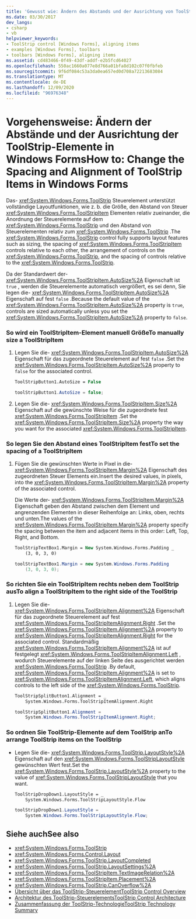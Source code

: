 ```yaml
---
title: 'Gewusst wie: Ändern des Abstands und der Ausrichtung von ToolStrip-Elementen'
ms.date: 03/30/2017
dev_langs:
- csharp
- vb
helpviewer_keywords:
- ToolStrip control [Windows Forms], aligning items
- examples [Windows Forms], toolbars
- toolbars [Windows Forms], aligning items
ms.assetid: cd483466-0f49-43df-addf-e2b5fcd64027
ms.openlocfilehash: 550ac1660a077e8d766a01bfa8d102c07f0fbfeb
ms.sourcegitcommit: 9f6df084c53a3da0ea657ed0d708a72213683084
ms.translationtype: MT
ms.contentlocale: de-DE
ms.lasthandoff: 12/09/2020
ms.locfileid: "96976348"
---
```

# <a name="how-to-change-the-spacing-and-alignment-of-toolstrip-items-in-windows-forms"></a><span data-ttu-id="da369-102">Vorgehensweise: Ändern der Abstände und der Ausrichtung der ToolStrip-Elemente in Windows Forms</span><span class="sxs-lookup"><span data-stu-id="da369-102">How to: Change the Spacing and Alignment of ToolStrip Items in Windows Forms</span></span>
<span data-ttu-id="da369-103">Das- <xref:System.Windows.Forms.ToolStrip> Steuerelement unterstützt vollständige Layoutfunktionen, wie z. b. die Größe, den Abstand von Steuer <xref:System.Windows.Forms.ToolStripItem> Elementen relativ zueinander, die Anordnung der Steuerelemente auf dem <xref:System.Windows.Forms.ToolStrip> und den Abstand von Steuerelementen relativ zum <xref:System.Windows.Forms.ToolStrip> .</span><span class="sxs-lookup"><span data-stu-id="da369-103">The <xref:System.Windows.Forms.ToolStrip> control fully supports layout features such as sizing, the spacing of <xref:System.Windows.Forms.ToolStripItem> controls relative to each other, the arrangement of controls on the <xref:System.Windows.Forms.ToolStrip>, and the spacing of controls relative to the <xref:System.Windows.Forms.ToolStrip>.</span></span>  
  
 <span data-ttu-id="da369-104">Da der Standardwert der- <xref:System.Windows.Forms.ToolStripItem.AutoSize%2A> Eigenschaft ist `true` , werden die Steuerelemente automatisch vergrößert, es sei denn, Sie legen die- <xref:System.Windows.Forms.ToolStripItem.AutoSize%2A> Eigenschaft auf fest `false` .</span><span class="sxs-lookup"><span data-stu-id="da369-104">Because the default value of the <xref:System.Windows.Forms.ToolStripItem.AutoSize%2A> property is `true`, controls are sized automatically unless you set the <xref:System.Windows.Forms.ToolStripItem.AutoSize%2A> property to `false`.</span></span>  
  
### <a name="to-manually-size-a-toolstripitem"></a><span data-ttu-id="da369-105">So wird ein ToolStripItem-Element manuell Größe</span><span class="sxs-lookup"><span data-stu-id="da369-105">To manually size a ToolStripItem</span></span>  
  
1. <span data-ttu-id="da369-106">Legen Sie die- <xref:System.Windows.Forms.ToolStripItem.AutoSize%2A> Eigenschaft für das zugeordnete Steuerelement auf fest `false` .</span><span class="sxs-lookup"><span data-stu-id="da369-106">Set the <xref:System.Windows.Forms.ToolStripItem.AutoSize%2A> property to `false` for the associated control.</span></span>  
  
    ```vb  
    ToolStripButton1.AutoSize = False  
    ```  
  
    ```csharp  
    toolStripButton1.AutoSize = false;  
    ```  
  
2. <span data-ttu-id="da369-107">Legen Sie die- <xref:System.Windows.Forms.ToolStripItem.Size%2A> Eigenschaft auf die gewünschte Weise für die zugeordnete fest <xref:System.Windows.Forms.ToolStripItem> .</span><span class="sxs-lookup"><span data-stu-id="da369-107">Set the <xref:System.Windows.Forms.ToolStripItem.Size%2A> property the way you want for the associated <xref:System.Windows.Forms.ToolStripItem>.</span></span>  
  
### <a name="to-set-the-spacing-of-a-toolstripitem"></a><span data-ttu-id="da369-108">So legen Sie den Abstand eines ToolStripItem fest</span><span class="sxs-lookup"><span data-stu-id="da369-108">To set the spacing of a ToolStripItem</span></span>  
  
1. <span data-ttu-id="da369-109">Fügen Sie die gewünschten Werte in Pixel in die- <xref:System.Windows.Forms.ToolStripItem.Margin%2A> Eigenschaft des zugeordneten Steuer Elements ein.</span><span class="sxs-lookup"><span data-stu-id="da369-109">Insert the desired values, in pixels, into the <xref:System.Windows.Forms.ToolStripItem.Margin%2A> property of the associated control.</span></span>  
  
     <span data-ttu-id="da369-110">Die Werte der- <xref:System.Windows.Forms.ToolStripItem.Margin%2A> Eigenschaft geben den Abstand zwischen dem Element und angrenzenden Elementen in dieser Reihenfolge an: Links, oben, rechts und unten.</span><span class="sxs-lookup"><span data-stu-id="da369-110">The values of the <xref:System.Windows.Forms.ToolStripItem.Margin%2A> property specify the spacing between the item and adjacent items in this order: Left, Top, Right, and Bottom.</span></span>  
  
    ```vb  
    ToolStripTextBox1.Margin = New System.Windows.Forms.Padding _  
        (3, 0, 3, 0)  
    ```  
  
    ```csharp  
    toolStripTextBox1.Margin = new System.Windows.Forms.Padding
        (3, 0, 3, 0);  
    ```  
  
### <a name="to-align-a-toolstripitem-to-the-right-side-of-the-toolstrip"></a><span data-ttu-id="da369-111">So richten Sie ein ToolStripItem rechts neben dem ToolStrip aus</span><span class="sxs-lookup"><span data-stu-id="da369-111">To align a ToolStripItem to the right side of the ToolStrip</span></span>  
  
1. <span data-ttu-id="da369-112">Legen Sie die- <xref:System.Windows.Forms.ToolStripItem.Alignment%2A> Eigenschaft für das zugeordnete Steuerelement auf fest <xref:System.Windows.Forms.ToolStripItemAlignment.Right> .</span><span class="sxs-lookup"><span data-stu-id="da369-112">Set the <xref:System.Windows.Forms.ToolStripItem.Alignment%2A> property to <xref:System.Windows.Forms.ToolStripItemAlignment.Right> for the associated control.</span></span> <span data-ttu-id="da369-113">Standardmäßig <xref:System.Windows.Forms.ToolStripItem.Alignment%2A> ist auf festgelegt <xref:System.Windows.Forms.ToolStripItemAlignment.Left> , wodurch Steuerelemente auf der linken Seite des ausgerichtet werden <xref:System.Windows.Forms.ToolStrip> .</span><span class="sxs-lookup"><span data-stu-id="da369-113">By default, <xref:System.Windows.Forms.ToolStripItem.Alignment%2A> is set to <xref:System.Windows.Forms.ToolStripItemAlignment.Left>, which aligns controls to the left side of the <xref:System.Windows.Forms.ToolStrip>.</span></span>  
  
    ```vb  
    ToolStripSplitButton1.Alignment = _  
        System.Windows.Forms.ToolStripItemAlignment.Right  
    ```  
  
    ```csharp  
    toolStripSplitButton1.Alignment =
        System.Windows.Forms.ToolStripItemAlignment.Right;  
    ```  
  
### <a name="to-arrange-toolstrip-items-on-the-toolstrip"></a><span data-ttu-id="da369-114">So ordnen Sie ToolStrip-Elemente auf dem ToolStrip an</span><span class="sxs-lookup"><span data-stu-id="da369-114">To arrange ToolStrip items on the ToolStrip</span></span>  
  
- <span data-ttu-id="da369-115">Legen Sie die- <xref:System.Windows.Forms.ToolStrip.LayoutStyle%2A> Eigenschaft auf den <xref:System.Windows.Forms.ToolStripLayoutStyle> gewünschten Wert fest.</span><span class="sxs-lookup"><span data-stu-id="da369-115">Set the <xref:System.Windows.Forms.ToolStrip.LayoutStyle%2A> property to the value of <xref:System.Windows.Forms.ToolStripLayoutStyle> that you want.</span></span>  
  
    ```vb  
    ToolStripDropDown1.LayoutStyle = _  
        System.Windows.Forms.ToolStripLayoutStyle.Flow  
    ```  
  
    ```csharp  
    toolStripDropDown1.LayoutStyle =
        System.Windows.Forms.ToolStripLayoutStyle.Flow;  
    ```  
  
## <a name="see-also"></a><span data-ttu-id="da369-116">Siehe auch</span><span class="sxs-lookup"><span data-stu-id="da369-116">See also</span></span>

- <xref:System.Windows.Forms.ToolStrip>
- <xref:System.Windows.Forms.Control.Layout>
- <xref:System.Windows.Forms.ToolStrip.LayoutCompleted>
- <xref:System.Windows.Forms.ToolStrip.LayoutSettings%2A>
- <xref:System.Windows.Forms.ToolStripItem.TextImageRelation%2A>
- <xref:System.Windows.Forms.ToolStripItem.Placement%2A>
- <xref:System.Windows.Forms.ToolStrip.CanOverflow%2A>
- [<span data-ttu-id="da369-117">Übersicht über das ToolStrip-Steuerelement</span><span class="sxs-lookup"><span data-stu-id="da369-117">ToolStrip Control Overview</span></span>](toolstrip-control-overview-windows-forms.md)
- [<span data-ttu-id="da369-118">Architektur des ToolStrip-Steuerelements</span><span class="sxs-lookup"><span data-stu-id="da369-118">ToolStrip Control Architecture</span></span>](toolstrip-control-architecture.md)
- [<span data-ttu-id="da369-119">Zusammenfassung der ToolStrip-Technologie</span><span class="sxs-lookup"><span data-stu-id="da369-119">ToolStrip Technology Summary</span></span>](toolstrip-technology-summary.md)
